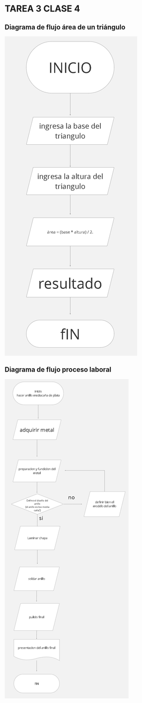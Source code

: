 # TAREA 3 CLASE 4

## Diagrama de flujo área de un triángulo

![DIAGRAMA DE FLUJO CALCULO DE AREA](Diagrama%20de%20flujo%20triangulo.jpg)

## Diagrama de flujo proceso laboral

![DIAGRAMA DE FLUJO PROCESO LABORAL](Diagrama%20de%20flujo%20proceso%20laboral.jpg)
